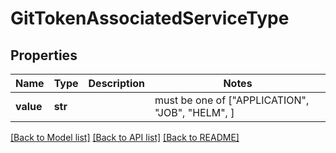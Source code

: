 # GitTokenAssociatedServiceType


## Properties
Name | Type | Description | Notes
------------ | ------------- | ------------- | -------------
**value** | **str** |  |  must be one of ["APPLICATION", "JOB", "HELM", ]

[[Back to Model list]](../README.md#documentation-for-models) [[Back to API list]](../README.md#documentation-for-api-endpoints) [[Back to README]](../README.md)


